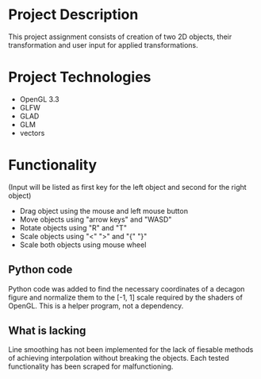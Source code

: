 # Project Description
This project assignment consists of creation of two 2D objects, their transformation and user input for applied transformations.
# Project Technologies
- OpenGL 3.3
- GLFW
- GLAD
- GLM
- vectors
# Functionality
(Input will be listed as first key for the left object and second for the right object)
- Drag object using the mouse and left mouse button
- Move objects using "arrow keys" and "WASD"
- Rotate objects using "R" and "T"
- Scale objects using "<" ">" and "{" "}"
- Scale both objects using mouse wheel
## Python code
Python code was added to find the necessary coordinates of a decagon figure and normalize them to the [-1, 1] scale required by the shaders of OpenGL. This is a helper program, not a dependency.
## What is lacking
Line smoothing has not been implemented for the lack of fiesable methods of achieving interpolation without breaking the objects. Each tested functionality has been scraped for malfunctioning.
